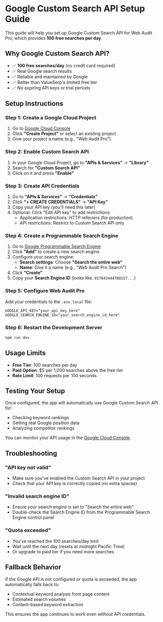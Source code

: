 # Google Custom Search API Setup Guide

This guide will help you set up Google Custom Search API for Web Audit Pro, which provides **100 free searches per day**.

## Why Google Custom Search API?

- ✅ **100 free searches/day** (no credit card required)
- ✅ Real Google search results
- ✅ Reliable and maintained by Google
- ✅ Better than ValueSerp's limited free tier
- ✅ No expiring API keys or trial periods

## Setup Instructions

### Step 1: Create a Google Cloud Project

1. Go to [Google Cloud Console](https://console.cloud.google.com)
2. Click **"Create Project"** or select an existing project
3. Give your project a name (e.g., "Web Audit Pro")

### Step 2: Enable Custom Search API

1. In your Google Cloud Project, go to **"APIs & Services"** → **"Library"**
2. Search for **"Custom Search API"**
3. Click on it and press **"Enable"**

### Step 3: Create API Credentials

1. Go to **"APIs & Services"** → **"Credentials"**
2. Click **"+ CREATE CREDENTIALS"** → **"API Key"**
3. Copy your API key (you'll need this later)
4. Optional: Click "Edit API key" to add restrictions:
   - Application restrictions: HTTP referrers (for production)
   - API restrictions: Restrict to Custom Search API only

### Step 4: Create a Programmable Search Engine

1. Go to [Google Programmable Search Engine](https://programmablesearchengine.google.com)
2. Click **"Add"** to create a new search engine
3. Configure your search engine:
   - **Search settings**: Choose **"Search the entire web"**
   - **Name**: Give it a name (e.g., "Web Audit Pro Search")
4. Click **"Create"**
5. Copy your **Search Engine ID** (looks like: `017643444788157...`)

### Step 5: Configure Web Audit Pro

Add your credentials to the `.env.local` file:

```env
GOOGLE_API_KEY="your_api_key_here"
GOOGLE_SEARCH_ENGINE_ID="your_search_engine_id_here"
```

### Step 6: Restart the Development Server

```bash
npm run dev
```

## Usage Limits

- **Free Tier**: 100 searches per day
- **Paid Option**: $5 per 1,000 searches above the free tier
- **Rate Limit**: 100 requests per 100 seconds

## Testing Your Setup

Once configured, the app will automatically use Google Custom Search API for:
- Checking keyword rankings
- Getting real Google position data
- Analyzing competitor rankings

You can monitor your API usage in the [Google Cloud Console](https://console.cloud.google.com/apis/api/customsearch.googleapis.com/metrics).

## Troubleshooting

### "API key not valid"
- Make sure you've enabled the Custom Search API in your project
- Check that your API key is correctly copied (no extra spaces)

### "Invalid search engine ID"
- Ensure your search engine is set to "Search the entire web"
- Double-check the Search Engine ID from the Programmable Search Engine control panel

### "Quota exceeded"
- You've reached the 100 searches/day limit
- Wait until the next day (resets at midnight Pacific Time)
- Or upgrade to paid tier if you need more searches

## Fallback Behavior

If the Google API is not configured or quota is exceeded, the app automatically falls back to:
- Contextual keyword analysis from page content
- Estimated search volumes
- Content-based keyword extraction

This ensures the app continues to work even without API credentials.